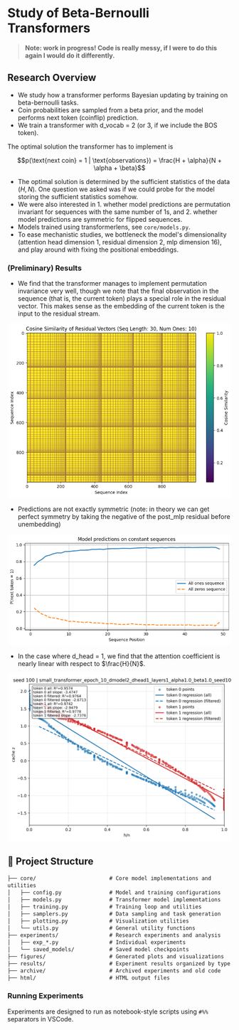 # Study of Beta-Bernoulli Transformers

> **Note: work in progress! Code is really messy, if I were to do this again I would do it differently.**


## Research Overview

- We study how a transformer performs Bayesian updating by training on beta-bernoulli tasks.
- Coin probabilities are sampled from a beta prior, and the model performs next token (coinflip) prediction. 
- We train a transformer with d_vocab = 2 (or 3, if we include the BOS token). 

The optimal solution the transformer has to implement is 

$$p(\text{next coin} = 1 | \text{observations}) = \frac{H + \alpha}{N + \alpha + \beta}$$

- The optimal solution is determined by the sufficient statistics of the data $(H,N)$. One question we asked was if we could probe for the model storing the sufficient statistics somehow. 
- We were also interested in 1. whether model predictions are permutation invariant for sequences with the same number of 1s, and 2. whether model predictions are symmetric for flipped sequences. 
- Models trained using transformerlens, see `core/models.py`.
- To ease mechanistic studies, we bottleneck the model's dimensionality (attention head dimension 1, residual dimension 2, mlp dimension 16), and play around with fixing the positional embeddings.


### (Preliminary) Results

- We find that the transformer manages to implement permutation invariance very well, though we note that the final observation in the sequence (that is, the current token) plays a special role in the residual vector. This makes sense as the embedding of the current token is the input to the residual stream.

![Residual Cosine Similarity](figures/residual_cos_sim.png)

- Predictions are not exactly symmetric (note: in theory we can get perfect symmetry by taking the negative of the post_mlp residual before unembedding) 

![Model Symmetry](figures/model_symmetry.png)

- In the case where d_head = 1, we find that the attention coefficient is nearly linear with respect to $\frac{H}{N}$.

![Cache Z vs Ratio](figures/cache_z_vs_ratio.png)


## 📁 Project Structure

```
├── core/                       # Core model implementations and utilities
│   ├── config.py               # Model and training configurations
│   ├── models.py               # Transformer model implementations
│   ├── training.py             # Training loop and utilities
│   ├── samplers.py             # Data sampling and task generation
│   ├── plotting.py             # Visualization utilities
│   └── utils.py                # General utility functions
├── experiments/                # Research experiments and analysis
│   ├── exp_*.py                # Individual experiments
│   └── saved_models/           # Saved model checkpoints
├── figures/                    # Generated plots and visualizations
├── results/                    # Experiment results organized by type
├── archive/                    # Archived experiments and old code
├── html/                       # HTML output files
```


### Running Experiments

Experiments are designed to run as notebook-style scripts using `#%%` separators in VSCode.
